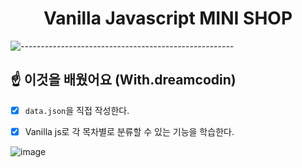 <h1  align="center">Vanilla Javascript MINI SHOP</h1>

![-----------------------------------------------------](https://raw.githubusercontent.com/andreasbm/readme/master/assets/lines/rainbow.png)




## ☝️ 이것을 배웠어요 (With.dreamcodin)
- [X] `data.json`을 직접 작성한다.  <br/>
- [X] Vanilla js로 각 목차별로 분류할 수 있는 기능을 학습한다. 


![image](https://user-images.githubusercontent.com/98737388/211738368-af7c7fbe-7f10-43e5-b35d-c0f36c76c6fe.png)
